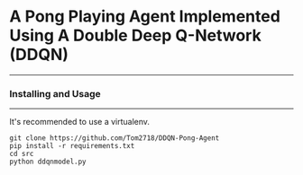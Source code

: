# A Pong Playing Agent Implemented Using A Double Deep Q-Network (DDQN)

------------

### Installing and Usage

------------

It's recommended to use a virtualenv.

```
git clone https://github.com/Tom2718/DDQN-Pong-Agent
pip install -r requirements.txt
cd src
python ddqnmodel.py
```

